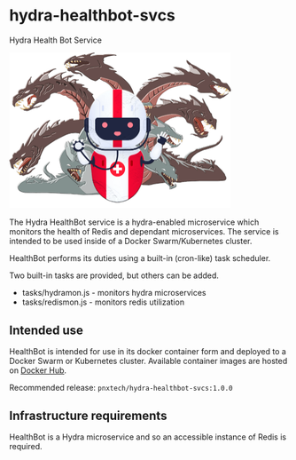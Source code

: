 # hydra-healthbot-svcs
Hydra Health Bot Service

<img src="assets/hydra-healthbot-logo.png" width="400px" />

The Hydra HealthBot service is a hydra-enabled microservice which monitors the health of Redis and dependant microservices.  The service is intended to be used inside of a Docker Swarm/Kubernetes cluster.

HealthBot performs its duties using a built-in (cron-like) task scheduler.

Two built-in tasks are provided, but others can be added.

* tasks/hydramon.js - monitors hydra microservices
* tasks/redismon.js - monitors redis utilization

## Intended use

HealthBot is intended for use in its docker container form and deployed to a Docker Swarm or Kubernetes cluster. Available container images are hosted on [Docker Hub](https://hub.docker.com/repository/docker/pnxtech/hydra-healthbot-svcs).

Recommended release: `pnxtech/hydra-healthbot-svcs:1.0.0`

## Infrastructure requirements
HealthBot is a Hydra microservice and so an accessible instance of Redis is required.


